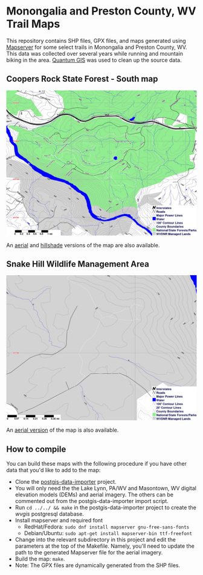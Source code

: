 # Monongalia and Preston County, WV Trail Maps

This repository contains SHP files, GPX files, and maps generated using
[Mapserver](http://mapserver.org/) for some select trails in Monongalia
and Preston County, WV. This data was collected over several years while
running and mountain biking in the area. [Quantum GIS](qgis.org) was
used to clean up the source data.


## Coopers Rock State Forest - South map

![Coopers Rock South Topo Map](coopers-rock-state-forest/coopers-rock-south-topo-map.jpg?raw=1 "Coopers Rock South Topo Map")

An
[aerial](coopers-rock-state-forest/coopers-rock-south-aerial-map.jpg?raw=1)
and
[hillshade](coopers-rock-state-forest/coopers-rock-south-hillshade-map.jpg?raw=1)
versions of the map are also available.


## Snake Hill Wildlife Management Area

![Snake Hill Topo Map](snake-hill-wildlife-management-area/snake-hill-topo-map.jpg?raw=1 "Snake Hill Topo Map")

An
[aerial version](snake-hill-wildlife-management-area/snake-hill-aerial-map.jpg?raw=1) of
the map is also available.


## How to compile

You can build these maps with the following procedure if you have other
data that you'd like to add to the map:

* Clone the [postgis-data-importer](https://github.com/masneyb/postgis-data-importer)
  project.
* You will only need the the Lake Lynn, PA/WV and Masontown, WV digital
  elevation models (DEMs) and aerial imagery. The others can be commented
  out from the postgis-data-importer import script.
* Run `cd ../../ && make` in the postgis-data-importer project to create the _wvgis_
  postgresql database.
* Install mapserver and required font
  - RedHat/Fedora: `sudo dnf install mapserver gnu-free-sans-fonts`
  - Debian/Ubuntu: `sudo apt-get install mapserver-bin ttf-freefont`
* Change into the relevant subdirectory in this project and edit the 
  parameters at the top of the Makefile. Namely, you'll need to update
  the path to the generated Mapserver file for the aerial imagery.
* Build the map: `make`.
* Note: The GPX files are dynamically generated from the SHP files.
